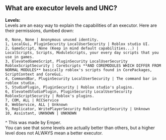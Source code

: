 ## What are executor levels and UNC?

**Levels:**\
Levels are an easy way to explain the capabilities of an executor. Here are their permissions, dumbed down:
```
0, None, None | Anonymous unused identity.
1, LocalGui, PluginSecurity LocalUserSecurity | Roblox studio UI.
2, GameScript, None (Keep in mind default capabilities...) | LocalScripts, Scripts, ModuleScripts, your every day scripts that you use in games.
3, ElevatedGameScript, PluginSecurity LocalUserSecurity RobloxScriptSecurity | CoreScripts **AND COREMODULES WHICH DIFFER FROM NORMAL MODULES** basically roblox's scripts found in CorePackages, ScriptContext and CoreGui.
4, CommandBar, PluginSecurity LocalUserSecurity | The command bar in roblox studio.
5, StudioPlugin, PluginSecurity | Roblox studio's plugins.
6, ElevatedStudioPlugin, PluginSecurity LocalUserSecurity RobloxScriptSecurity | Roblox's plugins.
7, COM, ALL | RCCService
8, WebService, ALL | Unknown
9, Replicator, WritePlayerSecurity RobloxScriptSecurity | Unknown
10, Assistant, UNKNOWN | UNKNOWN
```
^ This was made by Emper.\
You can see that some levels are actually better than others, but a higher level does not ALWAYS mean a better executor.
